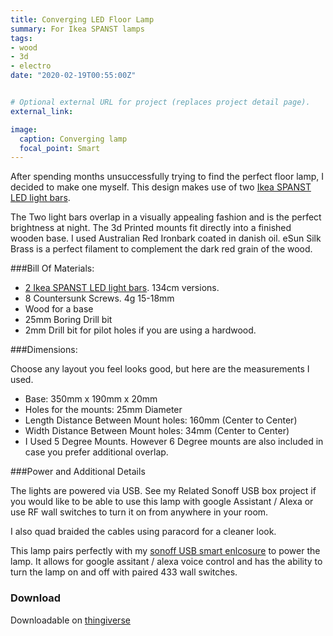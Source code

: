 ```yaml
---
title: Converging LED Floor Lamp
summary: For Ikea SPANST lamps
tags:
- wood
- 3d
- electro
date: "2020-02-19T00:55:00Z"


# Optional external URL for project (replaces project detail page).
external_link: 

image:
  caption: Converging lamp
  focal_point: Smart
---
```


After spending months unsuccessfully trying to find the perfect floor lamp, I decided to make one myself. This design makes use of two [Ikea SPANST LED light bars](https://www.ikea.com/au/en/catalog/products/50403184/). 

The Two light bars overlap in a visually appealing fashion and is the perfect brightness at night. The 3d Printed mounts fit directly into a finished wooden base. I used Australian Red Ironbark coated in danish oil. eSun Silk Brass is a perfect filament to complement the dark red grain of the wood.

###Bill Of Materials: 

- [2 Ikea SPANST LED light bars](https://www.ikea.com/au/en/catalog/products/50403184/).  134cm versions.
- 8 Countersunk Screws. 4g 15-18mm
- Wood for a base
- 25mm Boring Drill bit
- 2mm Drill bit for pilot holes if you are using a hardwood.


###Dimensions:

Choose any layout you feel looks good, but here are the measurements I used.

- Base: 350mm x 190mm x 20mm
- Holes for the mounts: 25mm Diameter
- Length Distance Between Mount holes: 160mm (Center to Center)
- Width Distance Between Mount holes: 34mm (Center to Center)
- I Used 5 Degree Mounts. However 6 Degree mounts are also included in case you prefer additional overlap.

###Power and Additional Details

The lights are powered via USB. See my Related Sonoff USB box project if you would like to be able to use this lamp with google Assistant / Alexa or use RF wall switches to turn it on from anywhere in your room.

I also quad braided the cables using paracord for a cleaner look.

This lamp pairs perfectly with my [sonoff USB smart enlcosure](https://www.thingiverse.com/thing:4166314) to power the lamp. It allows for google assitant / alexa voice control and has the ability to turn the lamp on and off with paired 433 wall switches.



### Download 

Downloadable on [thingiverse](https://www.thingiverse.com/thing:4166209)